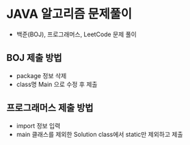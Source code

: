 # JAVA 알고리즘 문제풀이

- 백준(BOJ), 프로그래머스, LeetCode 문제 풀이

## BOJ 제출 방법

- package 정보 삭제
- class명 Main 으로 수정 후 제출

## 프로그래머스 제출 방법

- import 정보 입력
- main 클래스를 제외한 Solution class에서 static만 제외하고 제출
